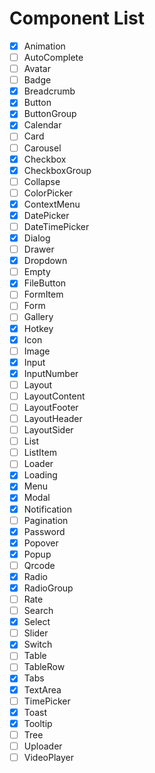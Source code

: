 # Component List

- [x] Animation
- [ ] AutoComplete
- [ ] Avatar
- [ ] Badge
- [x] Breadcrumb
- [x] Button
- [x] ButtonGroup
- [x] Calendar
- [ ] Card
- [ ] Carousel
- [x] Checkbox
- [x] CheckboxGroup
- [ ] Collapse
- [ ] ColorPicker
- [x] ContextMenu
- [x] DatePicker
- [ ] DateTimePicker
- [x] Dialog
- [ ] Drawer
- [x] Dropdown
- [ ] Empty
- [x] FileButton
- [ ] FormItem
- [ ] Form
- [ ] Gallery
- [x] Hotkey
- [x] Icon
- [ ] Image
- [x] Input
- [x] InputNumber
- [ ] Layout
- [ ] LayoutContent
- [ ] LayoutFooter
- [ ] LayoutHeader
- [ ] LayoutSider
- [ ] List
- [ ] ListItem
- [ ] Loader
- [x] Loading
- [x] Menu
- [x] Modal
- [x] Notification
- [ ] Pagination
- [x] Password
- [x] Popover
- [x] Popup
- [ ] Qrcode
- [x] Radio
- [x] RadioGroup
- [ ] Rate
- [ ] Search
- [x] Select
- [ ] Slider
- [x] Switch
- [ ] Table
- [ ] TableRow
- [x] Tabs
- [x] TextArea
- [ ] TimePicker
- [x] Toast
- [x] Tooltip
- [ ] Tree
- [ ] Uploader
- [ ] VideoPlayer
